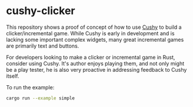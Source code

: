 # cushy-clicker

This repository shows a proof of concept of how to use
[Cushy](https://github.com/khonsulabs/cushy) to build a clicker/incremental
game. While Cushy is early in development and is lacking some important complex
widgets, many great incremental games are primarily text and buttons.

For developers looking to make a clicker or incremental game in Rust, consider
using Cushy. It's author enjoys playing them, and not only might be a play
tester, he is also very proactive in addressing feedback to Cushy itself.

To run the example:

```sh
cargo run --example simple
```

